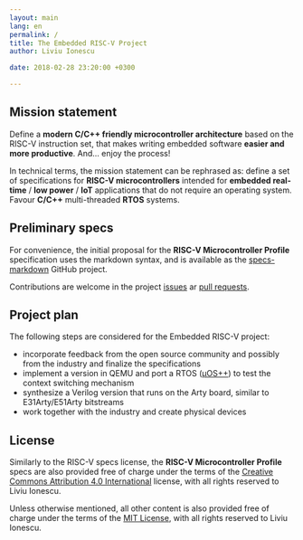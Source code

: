 ```yaml
---
layout: main
lang: en
permalink: /
title: The Embedded RISC-V Project
author: Liviu Ionescu

date: 2018-02-28 23:20:00 +0300

---
```


## Mission statement

Define a **modern C/C++ friendly microcontroller architecture** based on the RISC-V instruction set, that makes writing embedded software **easier and more productive**. And... enjoy the process!

In technical terms, the mission statement can be rephrased as: define a set of specifications for **RISC-V microcontrollers** intended for **embedded real-time** / **low power** / **IoT** applications that do not require an operating system. Favour **C/C++** multi-threaded **RTOS** systems.

## Preliminary specs

For convenience, the initial proposal for the **RISC-V Microcontroller Profile** specification uses the markdown syntax, and is available as the [specs-markdown](https://github.com/emb-riscv/specs-markdown/blob/master/README.md) GitHub project.

Contributions are welcome in the project [issues](https://github.com/emb-riscv/specs-markdown/issues) ar [pull requests](https://github.com/emb-riscv/specs-markdown/pulls).

## Project plan

The following steps are considered for the Embedded RISC-V project:

- incorporate feedback from the open source community and possibly from the industry and finalize the specifications
- implement a version in QEMU and port a RTOS ([µOS++](https://github.com/micro-os-plus)) to test the context switching mechanism
- synthesize a Verilog version that runs on the Arty board, similar to E31Arty/E51Arty bitstreams
- work together with the industry and create physical devices

## License

Similarly to the RISC-V specs license, the **RISC-V Microcontroller Profile** specs are also provided free of charge under the terms of the [Creative Commons Attribution 4.0 International](https://creativecommons.org/licenses/by/4.0/legalcode) license, with all rights reserved to Liviu Ionescu.

Unless otherwise mentioned, all other content is also provided free of charge under the terms of the [MIT License](https://opensource.org/licenses/MIT), with all rights reserved to Liviu Ionescu.

